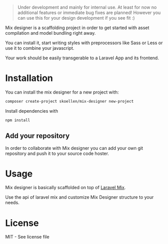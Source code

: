 > Under development and mainly for internal use. At least for now no additional features or immediate bug fixes are planned! However you can use this for your design development if you see fit :)

Mix designer is a scaffolding project in order to get started with asset compilation and model bundling right away.

You can install it, start writing styles with preprocessors like Sass or Less or use it to combine your javascript.

Your work should be easily transgerable to a Laravel App and its frontend.

# Installation

You can install the mix designer for a new project with:

```bash
composer create-project skoellen/mix-designer new-project
```

Install dependencies with

```bash
npm install
```

## Add your repository

In order to collaborate with Mix designer you can add your own git repository and push it to your source code hoster.

# Usage

Mix designer is basically scaffolded on top of [Laravel Mix](https://github.com/JeffreyWay/laravel-mix).

Use the api of laravel mix and customize Mix Designer structure to your needs.

# License

MIT - See license file